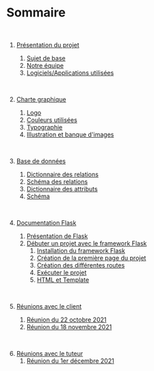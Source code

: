 # Sommaire

<br> 

1. [Présentation du projet](https://forge.iut-larochelle.fr/lhuort/pts2021_sujet14/-/wikis/Pr%C3%A9sentation-du-projet)

    1. [Sujet de base](https://forge.iut-larochelle.fr/lhuort/pts2021_sujet14/-/wikis/Pr%C3%A9sentation-du-projet#sujet-de-base)
    2. [Notre équipe](https://forge.iut-larochelle.fr/lhuort/pts2021_sujet14/-/wikis/Pr%C3%A9sentation-du-projet#notre-%C3%A9quipe)
    3. [Logiciels/Applications utilisées](https://forge.iut-larochelle.fr/lhuort/pts2021_sujet14/-/wikis/Pr%C3%A9sentation-du-projet#logicielsapplications-utilis%C3%A9es)

<br>

2. [Charte graphique](https://forge.iut-larochelle.fr/lhuort/pts2021_sujet14/-/wikis/Charte-graphique)

    1. [Logo](https://forge.iut-larochelle.fr/lhuort/pts2021_sujet14/-/wikis/Charte-graphique#1-logo)
    2. [Couleurs utilisées](https://forge.iut-larochelle.fr/lhuort/pts2021_sujet14/-/wikis/Charte-graphique#2-couleurs-utilisees)
    3. [Typographie](https://forge.iut-larochelle.fr/lhuort/pts2021_sujet14/-/wikis/Charte-graphique#3-typographie)
    4. [Illustration et banque d'images](https://forge.iut-larochelle.fr/lhuort/pts2021_sujet14/-/wikis/Charte-graphique#4-illustrations-et-banque-dimages)


<br>

3. [Base de données](https://forge.iut-larochelle.fr/lhuort/pts2021_sujet14/-/wikis/Base-de-donn%C3%A9es)

    1. [Dictionnaire des relations](https://forge.iut-larochelle.fr/lhuort/pts2021_sujet14/-/wikis/Base-de-donn%C3%A9es#1-dictionnaire-des-relations)
    2. [Schéma des relations](https://forge.iut-larochelle.fr/lhuort/pts2021_sujet14/-/wikis/Base-de-donn%C3%A9es#2-schema-des-relations)
    3. [Dictionnaire des attributs](#)
    4. [Schéma](#)

<br>

4. [Documentation Flask](#flask)

    1. [Présentation de Flask](https://forge.iut-larochelle.fr/lhuort/pts2021_sujet14/-/wikis/Documentation-Flask#1-pr%C3%A9sentation-de-flask)
    2. [Débuter un projet avec le framework Flask](https://forge.iut-larochelle.fr/lhuort/pts2021_sujet14/-/wikis/Documentation-Flask#2-d%C3%A9buter-un-projet-avec-le-framework-flask)
         1. [Installation du framework Flask](https://forge.iut-larochelle.fr/lhuort/pts2021_sujet14/-/wikis/Base-de-donn%C3%A9es#1-dictionnaire-des-relations)
         2. [Création de la première page du projet](https://forge.iut-larochelle.fr/lhuort/pts2021_sujet14/-/wikis/Documentation-Flask#2-creation-de-la-premiere-page-du-projet)
         3. [Création des différentes routes](https://forge.iut-larochelle.fr/lhuort/pts2021_sujet14/-/wikis/Documentation-Flask#3-definition-des-differentes-routes)
         4. [Exécuter le projet](https://forge.iut-larochelle.fr/lhuort/pts2021_sujet14/-/wikis/Documentation-Flask#4-executer-le-projet)  
         5. [HTML et Template](https://forge.iut-larochelle.fr/lhuort/pts2021_sujet14/-/wikis/Documentation-Flask#5-html-et-template)

<br>

5. [Réunions avec le client](https://forge.iut-larochelle.fr/lhuort/pts2021_sujet14/-/wikis/R%C3%A9union-avec-le-client)

    1. [Réunion du 22 octobre 2021](https://forge.iut-larochelle.fr/lhuort/pts2021_sujet14/-/wikis/R%C3%A9union-avec-le-client#r%C3%A9sum%C3%A9-de-la-premi%C3%A8re-r%C3%A9union-du-22-octobre-2021)
    2. [Réunion du 18 novembre 2021](https://forge.iut-larochelle.fr/lhuort/pts2021_sujet14/-/wikis/R%C3%A9union-avec-le-client#r%C3%A9sum%C3%A9-de-la-seconde-r%C3%A9union-du-18-novembre-2021)

<br>

6. [Réunions avec le tuteur](https://forge.iut-larochelle.fr/lhuort/pts2021_sujet14/-/wikis/R%C3%A9union-avec-le-tuteur)
    1. [Réunion du 1er décembre 2021](https://forge.iut-larochelle.fr/lhuort/pts2021_sujet14/-/wikis/R%C3%A9union-avec-le-tuteur#r%C3%A9union-du-1er-d%C3%A9cembre-2021)
